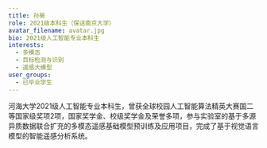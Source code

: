 ```yaml
---
title: 孙昊
role: 2021级本科生（保送南京大学）
avatar_filename: avatar.jpg
bio: 2021级人工智能专业本科生
interests:
  - 多模态
  - 目标检测与识别
  - 遥感大模型
user_groups:
  - 已毕业学生
---
```

河海大学2021级人工智能专业本科生，曾获全球校园人工智能算法精英大赛国二等国家级奖项2项，国家奖学金、校级奖学金及荣誉多项，参与实验室的基于多源异质数据联合扩充的多模态遥感基础模型预训练及应用项目，完成了基于视觉语言模型的智能遥感分析系统。
